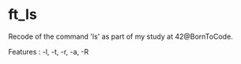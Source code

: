 # ft_ls

Recode of the command 'ls' as part of my study at 42@BornToCode.

Features :
    -l, -t, -r, -a, -R
